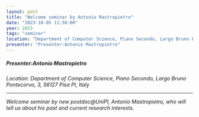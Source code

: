 ```yaml
---
layout: post
title: "Welcome seminar by Antonio Mastropietro"
date: "2023-10-05 11:30:00"
year: 2023
tags: "seminar"
location: "Department of Computer Science, Piano Secondo, Largo Bruno Pontecorvo, 3, 56127 Pisa PI, Italy"
presenter: "Presenter:Antonio Mastropietro"
---
```

<h5>Presenter:Antonio Mastropietro</h5>
<em>Location: Department of Computer Science, Piano Secondo, Largo Bruno Pontecorvo, 3, 56127 Pisa PI, Italy<em>
<br>
<hr>

Welcome seminar by new postdoc@UniPI, Antonio Mastropietro, who will tell us about his past and current research interests.